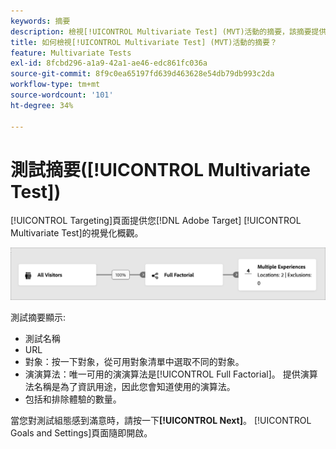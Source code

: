 ```yaml
---
keywords: 摘要
description: 檢視[!UICONTROL Multivariate Test] (MVT)活動的摘要，該摘要提供您 [!DNL Adobe Target]中活動的視覺化概觀。
title: 如何檢視[!UICONTROL Multivariate Test] (MVT)活動的摘要？
feature: Multivariate Tests
exl-id: 8fcbd296-a1a9-42a1-ae46-edc861fc036a
source-git-commit: 8f9c0ea65197fd639d463628e54db79db993c2da
workflow-type: tm+mt
source-wordcount: '101'
ht-degree: 34%

---
```


# 測試摘要([!UICONTROL Multivariate Test])

[!UICONTROL Targeting]頁面提供您[!DNL Adobe Target] [!UICONTROL Multivariate Test]的視覺化概觀。

![測試摘要對話方塊](/help/main/c-activities/c-multivariate-testing/t-create-multivariate-test/assets/summary-new.png)

測試摘要顯示:

* 測試名稱
* URL
* 對象：按一下對象，從可用對象清單中選取不同的對象。
* 演演算法：唯一可用的演演算法是[!UICONTROL Full Factorial]。 提供演算法名稱是為了資訊用途，因此您會知道使用的演算法。
* 包括和排除體驗的數量。

當您對測試組態感到滿意時，請按一下&#x200B;**[!UICONTROL Next]**。 [!UICONTROL Goals and Settings]頁面隨即開啟。
